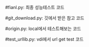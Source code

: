 #fianl.py: 최종 성능테스트 코드

#git_download.py: 깃에서 받은 참고 코드

#origin.py: local에서 테스트해보는 코드

#test_urllib.py: vdi에서 url get test 코드
